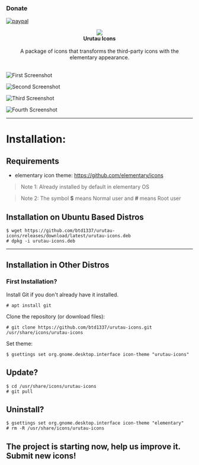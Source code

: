 ### Donate

[![paypal](https://www.paypalobjects.com/en_US/i/btn/btn_donateCC_LG.gif)](https://www.paypal.com/cgi-bin/webscr?cmd=_donations&business=X85LVKF3HYPZL&lc=US&item_name=btd1337&item_number=elementary%2dicons&currency_code=USD&bn=PP%2dDonationsBF%3abtn_donateCC_LG%2egif%3aNonHosted)

<p align="center">
  <img src="https://raw.githubusercontent.com/btd1337/elementary-full-icon-theme/master/logo.png"><br>
  <b>Urutau Icons</b><br><br>
  A package of icons that transforms the third-party icons with the elementary appearance.<br><br>
</p>

![First Screenshot](https://raw.githubusercontent.com/btd1337/elementary-full-icon-theme/master/preview/img1.jpeg)  

![Second Screenshot](https://raw.githubusercontent.com/btd1337/elementary-full-icon-theme/master/preview/img2.jpeg)

![Third Screenshot](https://raw.githubusercontent.com/btd1337/elementary-full-icon-theme/master/preview/img3.jpeg)

![Fourth Screenshot](https://raw.githubusercontent.com/btd1337/elementary-full-icon-theme/master/preview/img4.jpeg)  

---

# Installation:

## Requirements

 - elementary icon theme: https://github.com/elementary/icons 
 > Note 1: Already installed by default in elementary OS
 
 > Note 2: The symbol **$** means Normal user and **#** means Root user

## Installation on Ubuntu Based Distros

```
$ wget https://github.com/btd1337/urutau-icons/releases/download/latest/urutau-icons.deb
# dpkg -i urutau-icons.deb
```

---

## Installation in Other Distros

### First Installation?

Install Git if you don't already have it installed.

```
# apt install git
```

Clone the repository (or download files):  

```
# git clone https://github.com/btd1337/urutau-icons.git /usr/share/icons/urutau-icons
```

Set theme:  

```
$ gsettings set org.gnome.desktop.interface icon-theme "urutau-icons"
```

## Update?

```
$ cd /usr/share/icons/urutau-icons
# git pull
```

## Uninstall?

```
$ gsettings set org.gnome.desktop.interface icon-theme "elementary"
# rm -R /usr/share/icons/urutau-icons
```

## The project is starting now, help us improve it. Submit new icons!
